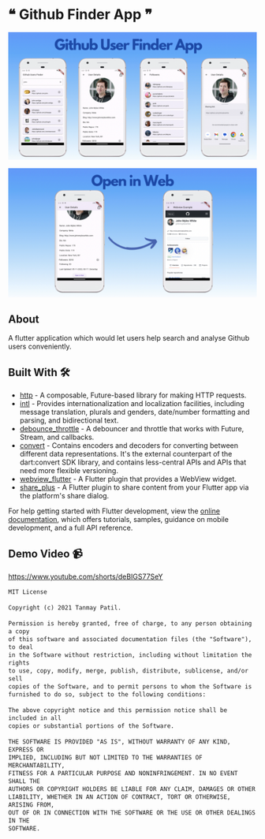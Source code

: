 # ❝ Github Finder App ❞

![Preview image](app_preview.png)

![Preview image](open_in_web_preview.png)

## About
A flutter application which would let users help search and analyse Github users conveniently.

## Built With 🛠
- [http](https://pub.dev/packages/http) - A composable, Future-based library for making HTTP requests.
- [intl](https://pub.dev/packages/intl) - Provides internationalization and localization facilities, including message translation, plurals and genders, date/number formatting and parsing, and bidirectional text.
- [debounce_throttle](https://pub.dev/packages/debounce_throttle) - A debouncer and throttle that works with Future, Stream, and callbacks.
- [convert](https://pub.dev/packages/convert) - Contains encoders and decoders for converting between different data representations. It's the external counterpart of the dart:convert SDK library, and contains less-central APIs and APIs that need more flexible versioning.
- [webview_flutter](https://pub.dev/packages/webview_flutter) - A Flutter plugin that provides a WebView widget.
- [share_plus](https://pub.dev/packages/share_plus) - A Flutter plugin to share content from your Flutter app via the platform's share dialog.

For help getting started with Flutter development, view the
[online documentation](https://docs.flutter.dev/), which offers tutorials,
samples, guidance on mobile development, and a full API reference.

## Demo Video 📹
https://www.youtube.com/shorts/deBIGS77SeY

```
MIT License

Copyright (c) 2021 Tanmay Patil.

Permission is hereby granted, free of charge, to any person obtaining a copy
of this software and associated documentation files (the "Software"), to deal
in the Software without restriction, including without limitation the rights
to use, copy, modify, merge, publish, distribute, sublicense, and/or sell
copies of the Software, and to permit persons to whom the Software is
furnished to do so, subject to the following conditions:

The above copyright notice and this permission notice shall be included in all
copies or substantial portions of the Software.

THE SOFTWARE IS PROVIDED "AS IS", WITHOUT WARRANTY OF ANY KIND, EXPRESS OR
IMPLIED, INCLUDING BUT NOT LIMITED TO THE WARRANTIES OF MERCHANTABILITY,
FITNESS FOR A PARTICULAR PURPOSE AND NONINFRINGEMENT. IN NO EVENT SHALL THE
AUTHORS OR COPYRIGHT HOLDERS BE LIABLE FOR ANY CLAIM, DAMAGES OR OTHER
LIABILITY, WHETHER IN AN ACTION OF CONTRACT, TORT OR OTHERWISE, ARISING FROM,
OUT OF OR IN CONNECTION WITH THE SOFTWARE OR THE USE OR OTHER DEALINGS IN THE
SOFTWARE.
```